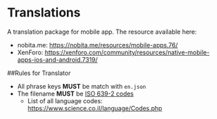 # Translations
A translation package for mobile app. The resource available here:
* nobita.me: https://nobita.me/resources/mobile-apps.76/
* XenForo: https://xenforo.com/community/resources/native-mobile-apps-ios-and-android.7319/

##Rules for Translator
* All phrase keys __MUST__ be match with `en.json`
* The filename __MUST__ be [ISO 639-2 codes](https://en.wikipedia.org/wiki/List_of_ISO_639-2_codes)
    * List of all language codes: https://www.science.co.il/language/Codes.php